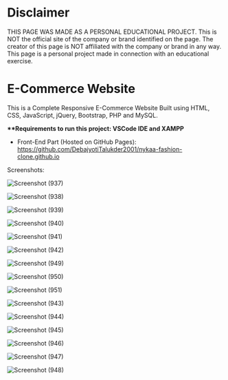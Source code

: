 <h1>Disclaimer</h1>
THIS PAGE WAS MADE AS A PERSONAL EDUCATIONAL PROJECT. This is NOT the official site of the company or brand identified on the page. The creator of this page is NOT affiliated with the company or brand in any way. This page is a personal project made in connection with an educational exercise.

<h1>E-Commerce Website</h1>

This is a Complete Responsive E-Commerce Website Built using HTML, CSS, JavaScript, jQuery, Bootstrap, PHP and MySQL.

<strong>**Requirements to run this project: VSCode IDE and XAMPP </strong>

* Front-End Part (Hosted on GitHub Pages): https://github.com/DebajyotiTalukder2001/nykaa-fashion-clone.github.io

Screenshots:

![Screenshot (937)](https://github.com/DebajyotiTalukder2001/Mcet-Repo/assets/136104351/69de491b-00dc-483e-b8a1-c1a711f2d0fd)


![Screenshot (938)](https://github.com/DebajyotiTalukder2001/Mcet-Repo/assets/136104351/5a3a7d9c-b36d-4eae-995c-eba342c1b348)


![Screenshot (939)](https://github.com/DebajyotiTalukder2001/Mcet-Repo/assets/136104351/6c538deb-6362-4f85-bcfb-6d237d1fd824)


![Screenshot (940)](https://github.com/DebajyotiTalukder2001/Mcet-Repo/assets/136104351/fb9435d1-13ac-4751-a1e2-b5a73b52af25)


![Screenshot (941)](https://github.com/DebajyotiTalukder2001/Mcet-Repo/assets/136104351/0c8f093b-773c-4b7e-9a2d-3ff4ea227e6a)


![Screenshot (942)](https://github.com/DebajyotiTalukder2001/Mcet-Repo/assets/136104351/58aef38a-aca3-4de0-aea7-93a3b0b59eb6)


![Screenshot (949)](https://github.com/DebajyotiTalukder2001/Mcet-Repo/assets/136104351/719b2f35-f64b-4cef-8538-4101abe3b00a)


![Screenshot (950)](https://github.com/DebajyotiTalukder2001/Mcet-Repo/assets/136104351/da382cfb-3128-4296-a1da-06ec6fcbd4d5)


![Screenshot (951)](https://github.com/DebajyotiTalukder2001/Mcet-Repo/assets/136104351/d80956a1-978b-4271-96ca-9099e34db3a3)

![Screenshot (943)](https://github.com/DebajyotiTalukder2001/Mcet-Repo/assets/136104351/c7b0ac13-21a2-4eca-885c-afc2d59a8f56)


![Screenshot (944)](https://github.com/DebajyotiTalukder2001/Mcet-Repo/assets/136104351/67c60905-c9dc-4d31-84d9-51f4c9c48534)

![Screenshot (945)](https://github.com/DebajyotiTalukder2001/Mcet-Repo/assets/136104351/5b67b300-9895-41b4-8e5f-842cf3efa75a)

![Screenshot (946)](https://github.com/DebajyotiTalukder2001/Mcet-Repo/assets/136104351/0d7eecfb-7af9-4b84-af3b-e4b62084694d)



![Screenshot (947)](https://github.com/DebajyotiTalukder2001/Mcet-Repo/assets/136104351/dc4b04e3-311d-48c6-9d0e-83519df5cdf3)


![Screenshot (948)](https://github.com/DebajyotiTalukder2001/Mcet-Repo/assets/136104351/2df1ddb3-524e-43b9-a70c-a018bc78061c)









